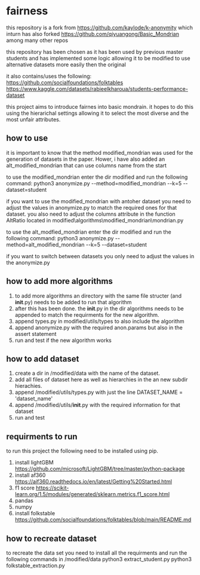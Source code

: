 # fairness

this repository is a fork from https://github.com/kaylode/k-anonymity which inturn has also forked https://github.com/qiyuangong/Basic_Mondrian among many other repos

this repository has been chosen as it has been used by previous master students and has implemented some logic allowing it to be modified to use alternative datasets more easily then the original

it also contains/uses the following:
https://github.com/socialfoundations/folktables
https://www.kaggle.com/datasets/rabieelkharoua/students-performance-dataset

this project aims to introduce fairnes into basic mondrain. it hopes to do this using the hierarichal settings allowing it to select the most diverse and the most unfair attributes.

## how to use
it is important to know that the method modified_mondrian was used for the generation of datasets in the paper. Hower, i have also added an alt_modified_mondrian that can use columns name from the start

to use the modified_mondrian enter the dir modified and run the following command:
python3 anonymize.py --method=modified_mondrian --k=5 --dataset=student

if you want to use the modified_mondrian with antoher dataset you need to adjust the values in anonymize.py to match the required ones for that dataset.
you also need to adjust the columns attribute in the function AltRatio located in modified\algorithms\modified_mondrian\mondrian.py

to use the alt_modfied_mondrian enter the dir modified and run the following command:
python3 anonymize.py --method=alt_modified_mondrian --k=5 --dataset=student

if you want to switch between datasets you only need to adjust the values in the anonymize.py

## how to add more algorithms
1. to add more algorithms an directory with the same file structer (and __init__.py) needs to be added to run that algorithm
2. after this has been done. the __init__.py in the dir algorithms needs to be appended to match the requirments for the new algorithm.
3. append types.py in modified/utils/types to also include the algorithm
4. append anonymize.py with the required anon.params but also in the assert statement
5. run and test if the new algorithm works

## how to add dataset
1. create a dir in /modified/data with the name of the dataset.
2. add all files of dataset here as well as hierarchies in the an new subdir hierachies.
3. append /modified/utils/types.py with just the line DATASET_NAME = 'dataset_name'  
4. append /modified/utils/__init__.py with the required information for that dataset
5. run and test

## requirments to run
to run this project the following need to be installed using pip.
1. install lightGBM https://github.com/microsoft/LightGBM/tree/master/python-package
2. install af360 https://aif360.readthedocs.io/en/latest/Getting%20Started.html
3. f1 score https://scikit-learn.org/1.5/modules/generated/sklearn.metrics.f1_score.html
4. pandas
5. numpy
6. install folkstable https://github.com/socialfoundations/folktables/blob/main/README.md

## how to recreate dataset
to recreate the data set you need to install all the requirments and run the following commands in /modified/data
python3 extract_student.py
python3 folkstable_extraction.py


